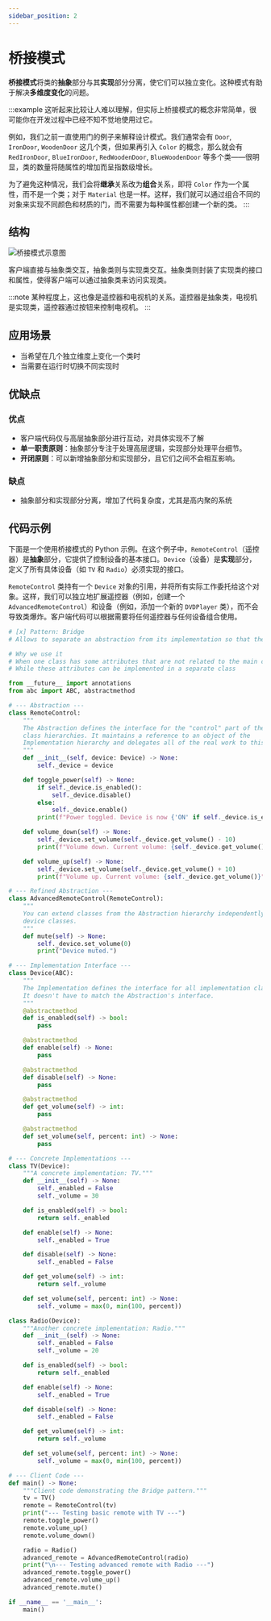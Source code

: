 ```yaml
---
sidebar_position: 2
---
```


# 桥接模式
**桥接模式**将类的**抽象**部分与其**实现**部分分离，使它们可以独立变化。这种模式有助于解决**多维度变化**的问题。

:::example
这听起来比较让人难以理解，但实际上桥接模式的概念非常简单，很可能你在开发过程中已经不知不觉地使用过它。

例如，我们之前一直使用门的例子来解释设计模式。我们通常会有 `Door`, `IronDoor`, `WoodenDoor` 这几个类，但如果再引入 `Color` 的概念，那么就会有 `RedIronDoor`, `BlueIronDoor`, `RedWoodenDoor`, `BlueWoodenDoor` 等多个类——很明显，类的数量将随属性的增加而呈指数级增长。

为了避免这种情况，我们会将**继承**关系改为**组合**关系，即将 `Color` 作为一个属性，而不是一个类；对于 `Material` 也是一样。这样，我们就可以通过组合不同的对象来实现不同颜色和材质的门，而不需要为每种属性都创建一个新的类。
:::

## 结构

![桥接模式示意图](https://refactoringguru.cn/images/patterns/diagrams/bridge/structure-zh.png)

客户端直接与抽象类交互，抽象类则与实现类交互。抽象类则封装了实现类的接口和属性，使得客户端可以通过抽象类来访问实现类。

:::note
某种程度上，这也像是遥控器和电视机的关系。遥控器是抽象类，电视机是实现类，遥控器通过按钮来控制电视机。
:::

## 应用场景

- 当希望在几个独立维度上变化一个类时
- 当需要在运行时切换不同实现时

## 优缺点
### 优点
- 客户端代码仅与高层抽象部分进行互动，对具体实现不了解
- **单一职责原则**：抽象部分专注于处理高层逻辑，实现部分处理平台细节。
- **开闭原则**：可以新增抽象部分和实现部分，且它们之间不会相互影响。

### 缺点
- 抽象部分和实现部分分离，增加了代码复杂度，尤其是高内聚的系统

## 代码示例

下面是一个使用桥接模式的 Python 示例。在这个例子中，`RemoteControl`（遥控器）是**抽象**部分，它提供了控制设备的基本接口。`Device`（设备）是**实现**部分，定义了所有具体设备（如 `TV` 和 `Radio`）必须实现的接口。

`RemoteControl` 类持有一个 `Device` 对象的引用，并将所有实际工作委托给这个对象。这样，我们可以独立地扩展遥控器（例如，创建一个 `AdvancedRemoteControl`）和设备（例如，添加一个新的 `DVDPlayer` 类），而不会导致类爆炸。客户端代码可以根据需要将任何遥控器与任何设备组合使用。

```python livecodes console=full
# [x] Pattern: Bridge
# Allows to separate an abstraction from its implementation so that the two can vary independently

# Why we use it
# When one class has some attributes that are not related to the main class
# While these attributes can be implemented in a separate class

from __future__ import annotations
from abc import ABC, abstractmethod

# --- Abstraction ---
class RemoteControl:
    """
    The Abstraction defines the interface for the "control" part of the two
    class hierarchies. It maintains a reference to an object of the
    Implementation hierarchy and delegates all of the real work to this object.
    """
    def __init__(self, device: Device) -> None:
        self._device = device

    def toggle_power(self) -> None:
        if self._device.is_enabled():
            self._device.disable()
        else:
            self._device.enable()
        print(f"Power toggled. Device is now {'ON' if self._device.is_enabled() else 'OFF'}.")

    def volume_down(self) -> None:
        self._device.set_volume(self._device.get_volume() - 10)
        print(f"Volume down. Current volume: {self._device.get_volume()}")

    def volume_up(self) -> None:
        self._device.set_volume(self._device.get_volume() + 10)
        print(f"Volume up. Current volume: {self._device.get_volume()}")

# --- Refined Abstraction ---
class AdvancedRemoteControl(RemoteControl):
    """
    You can extend classes from the Abstraction hierarchy independently from
    device classes.
    """
    def mute(self) -> None:
        self._device.set_volume(0)
        print("Device muted.")

# --- Implementation Interface ---
class Device(ABC):
    """
    The Implementation defines the interface for all implementation classes.
    It doesn't have to match the Abstraction's interface.
    """
    @abstractmethod
    def is_enabled(self) -> bool:
        pass

    @abstractmethod
    def enable(self) -> None:
        pass

    @abstractmethod
    def disable(self) -> None:
        pass

    @abstractmethod
    def get_volume(self) -> int:
        pass

    @abstractmethod
    def set_volume(self, percent: int) -> None:
        pass

# --- Concrete Implementations ---
class TV(Device):
    """A concrete implementation: TV."""
    def __init__(self) -> None:
        self._enabled = False
        self._volume = 30

    def is_enabled(self) -> bool:
        return self._enabled

    def enable(self) -> None:
        self._enabled = True

    def disable(self) -> None:
        self._enabled = False

    def get_volume(self) -> int:
        return self._volume

    def set_volume(self, percent: int) -> None:
        self._volume = max(0, min(100, percent))

class Radio(Device):
    """Another concrete implementation: Radio."""
    def __init__(self) -> None:
        self._enabled = False
        self._volume = 20

    def is_enabled(self) -> bool:
        return self._enabled

    def enable(self) -> None:
        self._enabled = True

    def disable(self) -> None:
        self._enabled = False

    def get_volume(self) -> int:
        return self._volume

    def set_volume(self, percent: int) -> None:
        self._volume = max(0, min(100, percent))

# --- Client Code ---
def main() -> None:
    """Client code demonstrating the Bridge pattern."""
    tv = TV()
    remote = RemoteControl(tv)
    print("--- Testing basic remote with TV ---")
    remote.toggle_power()
    remote.volume_up()
    remote.volume_down()

    radio = Radio()
    advanced_remote = AdvancedRemoteControl(radio)
    print("\n--- Testing advanced remote with Radio ---")
    advanced_remote.toggle_power()
    advanced_remote.volume_up()
    advanced_remote.mute()

if __name__ == '__main__':
    main()
```